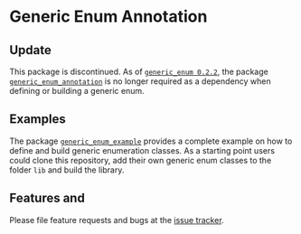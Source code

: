# Generic Enum Annotation

## Update
This package is discontinued. As of [`generic_enum 0.2.2`][generic_enum],  the package [`generic_enum_annotation`][generic_enum_annotation]
is no longer required as a dependency when defining or building a generic enum.

## Examples

The package [`generic_enum_example`][generic_enum_example] provides a complete example on how to define and build
generic enumeration classes. As a starting point users could clone this repository, add
their own generic enum classes to the folder `lib` and build the library.


## Features and

Please file feature requests and bugs at the [issue tracker].

[issue tracker]: https://github.com/simphotonics/generic_enum/issues
[analyzer]: https://pub.dev/packages/analyzer
[source_gen]: https://pub.dev/packages/
[generic_enum]: https://pub.dev/packages/generic_enum
[generic_enum_annotation]: https://pub.dev/packages/generic_enum_annotation
[generic_enum_example]: ../../generic_enum_example
[GenericEnum]: https://pub.dev/packages/generic_enum
